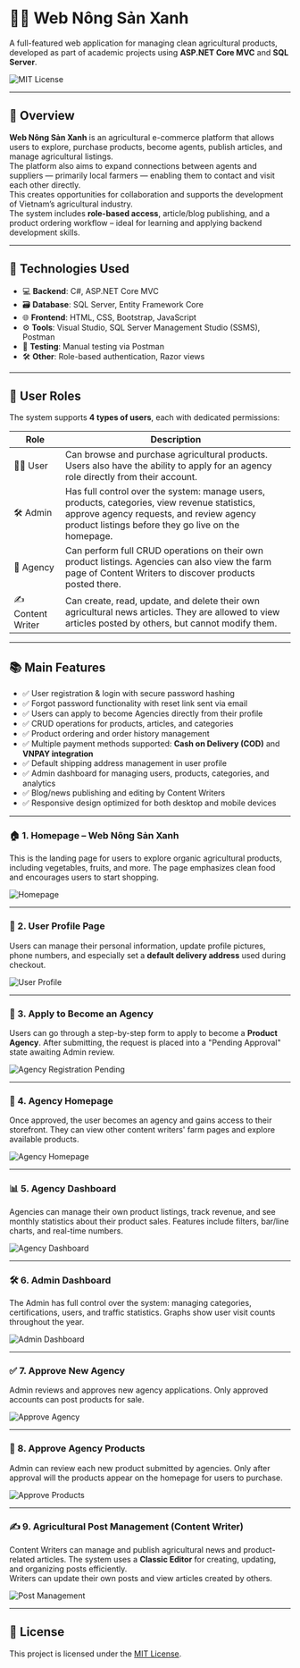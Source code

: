 # 🧑‍🌾 Web Nông Sản Xanh

A full-featured web application for managing clean agricultural products, developed as part of academic projects using **ASP.NET Core MVC** and **SQL Server**.

![MIT License](https://img.shields.io/badge/License-MIT-green.svg)

---

## 📌 Overview

**Web Nông Sản Xanh** is an agricultural e-commerce platform that allows users to explore, purchase products, become agents, publish articles, and manage agricultural listings.  
The platform also aims to expand connections between agents and suppliers — primarily local farmers — enabling them to contact and visit each other directly.  
This creates opportunities for collaboration and supports the development of Vietnam’s agricultural industry.  
The system includes **role-based access**, article/blog publishing, and a product ordering workflow – ideal for learning and applying backend development skills.

---

## 🚀 Technologies Used

- 💻 **Backend**: C#, ASP.NET Core MVC
- 🗃️ **Database**: SQL Server, Entity Framework Core
- 🌐 **Frontend**: HTML, CSS, Bootstrap, JavaScript
- ⚙️ **Tools**: Visual Studio, SQL Server Management Studio (SSMS), Postman
- 🧪 **Testing**: Manual testing via Postman
- 🛠️ **Other**: Role-based authentication, Razor views

---

## 👥 User Roles

The system supports **4 types of users**, each with dedicated permissions:

| Role             | Description                                                                                                                       |
|------------------|-----------------------------------------------------------------------------------------------------------------------------------|
| 🧑‍🌾 User          | Can browse and purchase agricultural products. Users also have the ability to apply for an agency role directly from their account. |
| 🛠️ Admin          | Has full control over the system: manage users, products, categories, view revenue statistics, approve agency requests, and review agency product listings before they go live on the homepage. |
| 🏪 Agency         | Can perform full CRUD operations on their own product listings. Agencies can also view the farm page of Content Writers to discover products posted there. |
| ✍️ Content Writer | Can create, read, update, and delete their own agricultural news articles. They are allowed to view articles posted by others, but cannot modify them. |

---

## 📚 Main Features

- ✅ User registration & login with secure password hashing  
- ✅ Forgot password functionality with reset link sent via email  
- ✅ Users can apply to become Agencies directly from their profile  
- ✅ CRUD operations for products, articles, and categories  
- ✅ Product ordering and order history management  
- ✅ Multiple payment methods supported: **Cash on Delivery (COD)** and **VNPAY integration**  
- ✅ Default shipping address management in user profile  
- ✅ Admin dashboard for managing users, products, categories, and analytics  
- ✅ Blog/news publishing and editing by Content Writers  
- ✅ Responsive design optimized for both desktop and mobile devices  

---

### 🏠 1. Homepage – Web Nông Sản Xanh
This is the landing page for users to explore organic agricultural products, including vegetables, fruits, and more. The page emphasizes clean food and encourages users to start shopping.

![Homepage](https://github.com/user-attachments/assets/your-image-path-1.png)

---

### 👤 2. User Profile Page
Users can manage their personal information, update profile pictures, phone numbers, and especially set a **default delivery address** used during checkout.

![User Profile](https://github.com/user-attachments/assets/your-image-path-2.png)

---

### 📝 3. Apply to Become an Agency
Users can go through a step-by-step form to apply to become a **Product Agency**. After submitting, the request is placed into a "Pending Approval" state awaiting Admin review.

![Agency Registration Pending](https://github.com/user-attachments/assets/your-image-path-3.png)

---

### 🏪 4. Agency Homepage
Once approved, the user becomes an agency and gains access to their storefront. They can view other content writers' farm pages and explore available products.

![Agency Homepage](https://github.com/user-attachments/assets/your-image-path-4.png)

---

### 📊 5. Agency Dashboard
Agencies can manage their own product listings, track revenue, and see monthly statistics about their product sales. Features include filters, bar/line charts, and real-time numbers.

![Agency Dashboard](https://github.com/user-attachments/assets/your-image-path-5.png)

---

### 🛠️ 6. Admin Dashboard
The Admin has full control over the system: managing categories, certifications, users, and traffic statistics. Graphs show user visit counts throughout the year.

![Admin Dashboard](https://github.com/user-attachments/assets/your-image-path-6.png)

---

### ✅ 7. Approve New Agency
Admin reviews and approves new agency applications. Only approved accounts can post products for sale.

![Approve Agency](https://github.com/user-attachments/assets/your-image-path-7.png)

---

### 🛒 8. Approve Agency Products
Admin can review each new product submitted by agencies. Only after approval will the products appear on the homepage for users to purchase.

![Approve Products](https://github.com/user-attachments/assets/your-image-path-8.png)

---

### ✍️ 9. Agricultural Post Management (Content Writer)
Content Writers can manage and publish agricultural news and product-related articles. The system uses a **Classic Editor** for creating, updating, and organizing posts efficiently.  
Writers can update their own posts and view articles created by others.

![Post Management](https://github.com/user-attachments/assets/your-image-path-9.png)

---

## 📄 License

This project is licensed under the [MIT License](LICENSE).
